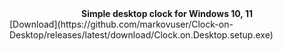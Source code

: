 <div align=center><b>Simple desktop clock for Windows 10, 11</b><br></div>
[Download](https://github.com/markovuser/Clock-on-Desktop/releases/latest/download/Clock.on.Desktop.setup.exe)
